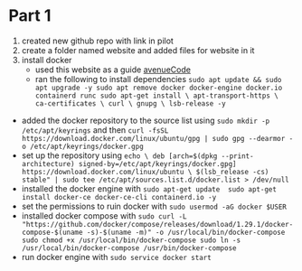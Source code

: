 # Part 1
1. created new github repo with link in pilot
2. create a folder named website and added files for website in it
3. install docker
   *  used this website as a guide [avenueCode](https://blog.avenuecode.com/running-docker-engine-on-wsl-2)
 	*  ran the following to install dependencies `sudo apt update && sudo apt upgrade -y
sudo apt remove docker docker-engine docker.io containerd runc
    sudo apt-get install \
        apt-transport-https \
        ca-certificates \
        curl \
        gnupg \
        lsb-release -y`
  *  added the docker repository to the source list using `sudo mkdir -p /etc/apt/keyrings` and then `curl -fsSL https://download.docker.com/linux/ubuntu/gpg | sudo gpg --dearmor -o /etc/apt/keyrings/docker.gpg`
  *  set up the repository using `echo \ deb [arch=$(dpkg --print-architecture) signed-by=/etc/apt/keyrings/docker.gpg] https://download.docker.com/linux/ubuntu \ $(lsb_release -cs) stable" | sudo tee /etc/apt/sources.list.d/docker.list > /dev/null`
  *  installed the docker engine with `sudo apt-get update	sudo apt-get install docker-ce docker-ce-cli containerd.io -y`
  *  set the permissions to ruin docker with `sudo usermod -aG docker $USER`
  *  installed docker compose with `sudo curl -L "https://github.com/docker/compose/releases/download/1.29.1/docker-compose-$(uname -s)-$(uname -m)" -o /usr/local/bin/docker-compose sudo chmod +x /usr/local/bin/docker-compose sudo ln -s /usr/local/bin/docker-compose /usr/bin/docker-compose`
  *  run docker engine with `sudo service docker start`

